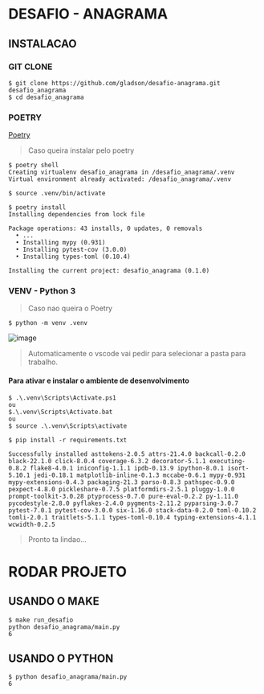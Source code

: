 # DESAFIO - ANAGRAMA

## INSTALACAO

### GIT CLONE

```
$ git clone https://github.com/gladson/desafio-anagrama.git desafio_anagrama
$ cd desafio_anagrama
```

### POETRY

[Poetry](https://python-poetry.org/docs/#installation)

> Caso queira instalar pelo poetry

```
$ poetry shell
Creating virtualenv desafio_anagrama in /desafio_anagrama/.venv
Virtual environment already activated: /desafio_anagrama/.venv

$ source .venv/bin/activate

$ poetry install
Installing dependencies from lock file

Package operations: 43 installs, 0 updates, 0 removals
  • ...
  • Installing mypy (0.931)
  • Installing pytest-cov (3.0.0)
  • Installing types-toml (0.10.4)

Installing the current project: desafio_anagrama (0.1.0)
```

### VENV - Python 3
> Caso nao queira o Poetry

```
$ python -m venv .venv
```
![image](https://user-images.githubusercontent.com/1013698/154902352-37db9dd6-7fbd-4ea9-a105-b38f42bd2178.png)
> Automaticamente o vscode vai pedir para selecionar a pasta para trabalho.

#### Para ativar e instalar o ambiente de desenvolvimento

```
$ .\.venv\Scripts\Activate.ps1
ou
$.\.venv\Scripts\Activate.bat
ou
$ source .\.venv\Scripts\activate

$ pip install -r requirements.txt 

Successfully installed asttokens-2.0.5 attrs-21.4.0 backcall-0.2.0 black-22.1.0 click-8.0.4 coverage-6.3.2 decorator-5.1.1 executing-0.8.2 flake8-4.0.1 iniconfig-1.1.1 ipdb-0.13.9 ipython-8.0.1 isort-5.10.1 jedi-0.18.1 matplotlib-inline-0.1.3 mccabe-0.6.1 mypy-0.931 mypy-extensions-0.4.3 packaging-21.3 parso-0.8.3 pathspec-0.9.0 pexpect-4.8.0 pickleshare-0.7.5 platformdirs-2.5.1 pluggy-1.0.0 prompt-toolkit-3.0.28 ptyprocess-0.7.0 pure-eval-0.2.2 py-1.11.0 pycodestyle-2.8.0 pyflakes-2.4.0 pygments-2.11.2 pyparsing-3.0.7 pytest-7.0.1 pytest-cov-3.0.0 six-1.16.0 stack-data-0.2.0 toml-0.10.2 tomli-2.0.1 traitlets-5.1.1 types-toml-0.10.4 typing-extensions-4.1.1 wcwidth-0.2.5
```
> Pronto ta lindao...

# RODAR PROJETO


## USANDO O MAKE

```
$ make run_desafio
python desafio_anagrama/main.py
6
```

## USANDO O PYTHON 

```
$ python desafio_anagrama/main.py 
6
```